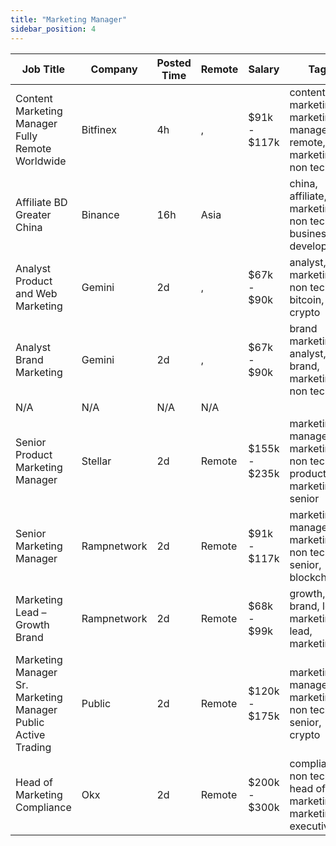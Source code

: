 ```yaml
---
title: "Marketing Manager"
sidebar_position: 4
---
```


| Job Title | Company | Posted Time | Remote | Salary | Tags | Apply Link |
|-----------|---------|-------------|--------|--------|------|------------|
| Content Marketing Manager Fully Remote Worldwide | Bitfinex | 4h | , | $91k - $117k | content marketing, marketing manager, remote, marketing, non tech | [Apply](https://web3.career/content-marketing-manager-fully-remote-worldwide-bitfinex/105784) |
| Affiliate BD Greater China | Binance | 16h | Asia |  | china, affiliate, marketing, non tech, business development | [Apply](https://web3.career/affiliate-bd-greater-china-binance/105727) |
| Analyst Product and Web Marketing | Gemini | 2d | , | $67k - $90k | analyst, marketing, non tech, bitcoin, crypto | [Apply](https://web3.career/analyst-product-and-web-marketing-gemini/105632) |
| Analyst Brand Marketing | Gemini | 2d | , | $67k - $90k | brand marketing, analyst, brand, marketing, non tech | [Apply](https://web3.career/analyst-brand-marketing-gemini/105631) |
| N/A | N/A | N/A | N/A |  |  | [Apply](https://web3.career/metana) |
| Senior Product Marketing Manager | Stellar | 2d | Remote | $155k - $235k | marketing manager, marketing, non tech, product marketing, senior | [Apply](https://web3.career/senior-product-marketing-manager-stellar/105241) |
| Senior Marketing Manager | Rampnetwork | 2d | Remote | $91k - $117k | marketing manager, marketing, non tech, senior, blockchain | [Apply](https://web3.career/senior-marketing-manager-rampnetwork/104616) |
| Marketing Lead – Growth Brand | Rampnetwork | 2d | Remote | $68k - $99k | growth, brand, lead, marketing lead, marketing | [Apply](https://web3.career/marketing-lead-growth-brand-rampnetwork/104615) |
| Marketing Manager Sr. Marketing Manager Public Active Trading | Public | 2d | Remote | $120k - $175k | marketing manager, marketing, non tech, senior, crypto | [Apply](https://web3.career/marketing-manager-sr-marketing-manager-public-active-trading-public/105603) |
| Head of Marketing Compliance | Okx | 2d | Remote | $200k - $300k | compliance, non tech, head of marketing, marketing, executive | [Apply](https://web3.career/head-of-marketing-compliance-okx/104605) |
